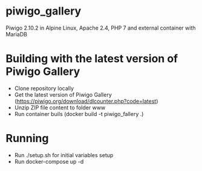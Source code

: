 # piwigo_gallery
Piwigo 2.10.2 in Alpine Linux, Apache 2.4,  PHP 7 and external container with MariaDB

# Building with the latest version of Piwigo Gallery
  - Clone repository locally
  - Get the latest version of Piwigo Gallery (https://piwigo.org/download/dlcounter.php?code=latest)
  - Unzip ZIP file content to folder www  
  - Run container buils (docker build -t piwigo_fallery .)
  
 # Running 
  - Run ./setup.sh for initial variables setup
  - Run docker-compose up -d


